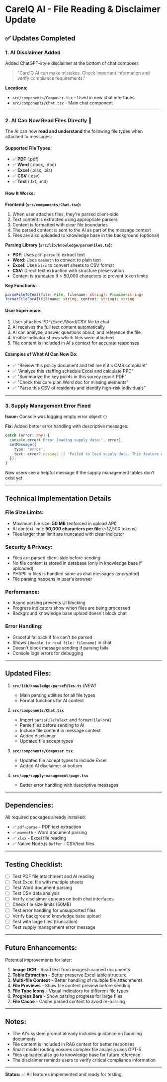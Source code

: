 # CareIQ AI - File Reading & Disclaimer Update

## ✅ Updates Completed

### 1. **AI Disclaimer Added**
Added ChatGPT-style disclaimer at the bottom of chat composer:
> "CareIQ AI can make mistakes. Check important information and verify compliance requirements."

**Locations:**
- `src/components/Composer.tsx` - Used in new chat interfaces
- `src/components/Chat.tsx` - Main chat component

---

### 2. **AI Can Now Read Files Directly** 🎉

The AI can now **read and understand** the following file types when attached to messages:

#### Supported File Types:
- ✅ **PDF** (.pdf)
- ✅ **Word** (.docx, .doc)
- ✅ **Excel** (.xlsx, .xls)
- ✅ **CSV** (.csv)
- ✅ **Text** (.txt, .md)

#### How It Works:

**Frontend (`src/components/Chat.tsx`):**
1. When user attaches files, they're parsed client-side
2. Text content is extracted using appropriate parsers
3. Content is formatted with clear file boundaries
4. The parsed content is sent to the AI as part of the message context
5. Files are also uploaded to knowledge base in the background (optional)

**Parsing Library (`src/lib/knowledge/parseFiles.ts`):**
- **PDF**: Uses `pdf-parse` to extract text
- **Word**: Uses `mammoth` to convert to plain text
- **Excel**: Uses `xlsx` to convert sheets to CSV format
- **CSV**: Direct text extraction with structure preservation
- Content is truncated if > 50,000 characters to prevent token limits

**Key Functions:**
```typescript
parseFileToText(file: File, filename: string): Promise<string>
formatFileForAI(filename: string, content: string): string
```

#### User Experience:
1. User attaches PDF/Excel/Word/CSV file to chat
2. AI receives the full text content automatically
3. AI can analyze, answer questions about, and reference the file
4. Visible indicator shows which files were attached
5. File content is included in AI's context for accurate responses

#### Examples of What AI Can Now Do:
- ✅ "Review this policy document and tell me if it's CMS compliant"
- ✅ "Analyze this staffing schedule Excel and calculate PPD"
- ✅ "Summarize the key points in this survey report PDF"
- ✅ "Check this care plan Word doc for missing elements"
- ✅ "Parse this CSV of residents and identify high-risk individuals"

---

### 3. **Supply Management Error Fixed**

**Issue:** Console was logging empty error object `{}`

**Fix:** Added better error handling with descriptive messages:
```typescript
catch (error: any) {
  console.error('Error loading supply data:', error);
  setMessage({ 
    type: 'error', 
    text: error?.message || 'Failed to load supply data. This feature may require database setup.' 
  });
}
```

Now users see a helpful message if the supply management tables don't exist yet.

---

## Technical Implementation Details

### File Size Limits:
- Maximum file size: **50 MB** (enforced in upload API)
- AI context limit: **50,000 characters per file** (~12,500 tokens)
- Files larger than limit are truncated with clear indicator

### Security & Privacy:
- Files are parsed client-side before sending
- No file content is stored in database (only in knowledge base if uploaded)
- PHI/PII in files is handled same as chat messages (encrypted)
- File parsing happens in user's browser

### Performance:
- Async parsing prevents UI blocking
- Progress indicators show when files are being processed
- Background knowledge base upload doesn't block chat

### Error Handling:
- Graceful fallback if file can't be parsed
- Shows `[Unable to read file: filename]` in chat
- Doesn't block message sending if parsing fails
- Console logs errors for debugging

---

## Updated Files:

1. **`src/lib/knowledge/parseFiles.ts`** *(NEW)*
   - Main parsing utilities for all file types
   - Format functions for AI context

2. **`src/components/Chat.tsx`**
   - Import `parseFileToText` and `formatFileForAI`
   - Parse files before sending to AI
   - Include file content in message context
   - Added disclaimer
   - Updated file accept types

3. **`src/components/Composer.tsx`**
   - Updated file accept types to include Excel
   - Added AI disclaimer at bottom

4. **`src/app/supply-management/page.tsx`**
   - Better error handling with descriptive messages

---

## Dependencies:

All required packages already installed:
- ✅ `pdf-parse` - PDF text extraction
- ✅ `mammoth` - Word document parsing
- ✅ `xlsx` - Excel file reading
- ✅ Native Node.js `Buffer` - CSV/text files

---

## Testing Checklist:

- [ ] Test PDF file attachment and AI reading
- [ ] Test Excel file with multiple sheets
- [ ] Test Word document parsing
- [ ] Test CSV data analysis
- [ ] Verify disclaimer appears on both chat interfaces
- [ ] Check file size limits (50MB)
- [ ] Test error handling for unsupported files
- [ ] Verify background knowledge base upload
- [ ] Test with large files (truncation)
- [ ] Test supply management error message

---

## Future Enhancements:

Potential improvements for later:
1. **Image OCR** - Read text from images/scanned documents
2. **Table Extraction** - Better preserve Excel table structure
3. **Multi-file Context** - Better handling of multiple file attachments
4. **File Previews** - Show file content preview before sending
5. **File Type Icons** - Visual indicators for different file types
6. **Progress Bars** - Show parsing progress for large files
7. **File Cache** - Cache parsed content to avoid re-parsing

---

## Notes:

- The AI's system prompt already includes guidance on handling documents
- File content is included in RAG context for better responses
- Smart model routing ensures complex file analysis uses GPT-5
- Files uploaded also go to knowledge base for future reference
- The disclaimer reminds users to verify critical compliance information

---

**Status:** ✅ All features implemented and ready for testing


